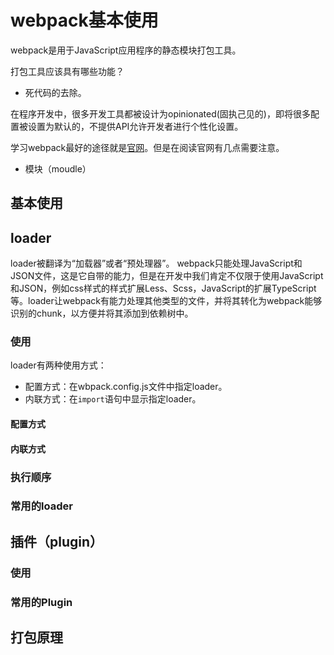 # webpack基本使用

webpack是用于JavaScript应用程序的静态模块打包工具。

打包工具应该具有哪些功能？

- 死代码的去除。

在程序开发中，很多开发工具都被设计为opinionated(固执己见的)，即将很多配置被设置为默认的，不提供API允许开发者进行个性化设置。

学习webpack最好的途径就是[官网](https://webpack.js.org/)。但是在阅读官网有几点需要注意。

- 模块（moudle）

## 基本使用

## loader

loader被翻译为“加载器”或者“预处理器”。 webpack只能处理JavaScript和JSON文件，这是它自带的能力，但是在开发中我们肯定不仅限于使用JavaScript和JSON，例如css样式的样式扩展Less、Scss，JavaScript的扩展TypeScript等。loader让webpack有能力处理其他类型的文件，并将其转化为webpack能够识别的chunk，以方便并将其添加到依赖树中。

### 使用

loader有两种使用方式：

- 配置方式：在wbpack.config.js文件中指定loader。
- 内联方式：在`import`语句中显示指定loader。

#### 配置方式



#### 内联方式

### 执行顺序

### 常用的loader

## 插件（plugin）

### 使用

### 常用的Plugin

## 打包原理

